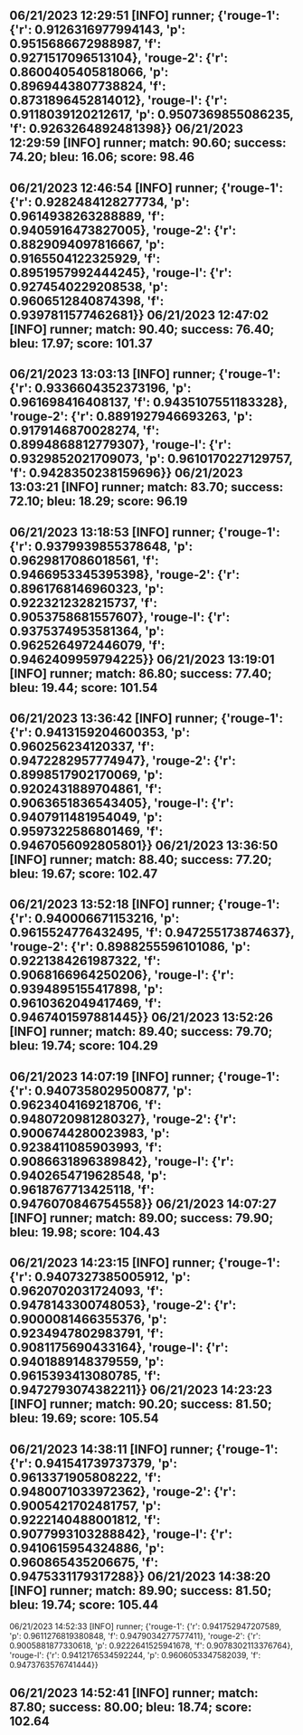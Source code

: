06/21/2023 12:29:51  [INFO] runner; {'rouge-1': {'r': 0.9126316977994143, 'p': 0.9515686672988987, 'f': 0.9271517096513104}, 'rouge-2': {'r': 0.8600405405818066, 'p': 0.8969443807738824, 'f': 0.8731896452814012}, 'rouge-l': {'r': 0.9118039120212617, 'p': 0.9507369855086235, 'f': 0.9263264892481398}}
06/21/2023 12:29:59  [INFO] runner; match: 90.60; success: 74.20; bleu: 16.06; score: 98.46
--
06/21/2023 12:46:54  [INFO] runner; {'rouge-1': {'r': 0.9282484128277734, 'p': 0.9614938263288889, 'f': 0.9405916473827005}, 'rouge-2': {'r': 0.8829094097816667, 'p': 0.9165504122325929, 'f': 0.8951957992444245}, 'rouge-l': {'r': 0.9274540229208538, 'p': 0.9606512840874398, 'f': 0.9397811577462681}}
06/21/2023 12:47:02  [INFO] runner; match: 90.40; success: 76.40; bleu: 17.97; score: 101.37
--
06/21/2023 13:03:13  [INFO] runner; {'rouge-1': {'r': 0.9336604352373196, 'p': 0.961698416408137, 'f': 0.9435107551183328}, 'rouge-2': {'r': 0.8891927946693263, 'p': 0.9179146870028274, 'f': 0.8994868812779307}, 'rouge-l': {'r': 0.9329852021709073, 'p': 0.9610170227129757, 'f': 0.9428350238159696}}
06/21/2023 13:03:21  [INFO] runner; match: 83.70; success: 72.10; bleu: 18.29; score: 96.19
--
06/21/2023 13:18:53  [INFO] runner; {'rouge-1': {'r': 0.9379939855378648, 'p': 0.9629817086018561, 'f': 0.9466953345395398}, 'rouge-2': {'r': 0.8961768146960323, 'p': 0.9223212328215737, 'f': 0.9053758681557607}, 'rouge-l': {'r': 0.9375374953581364, 'p': 0.9625264972446079, 'f': 0.9462409959794225}}
06/21/2023 13:19:01  [INFO] runner; match: 86.80; success: 77.40; bleu: 19.44; score: 101.54
--
06/21/2023 13:36:42  [INFO] runner; {'rouge-1': {'r': 0.9413159204600353, 'p': 0.960256234120337, 'f': 0.9472282957774947}, 'rouge-2': {'r': 0.8998517902170069, 'p': 0.9202431889704861, 'f': 0.9063651836543405}, 'rouge-l': {'r': 0.9407911481954049, 'p': 0.9597322586801469, 'f': 0.9467056092805801}}
06/21/2023 13:36:50  [INFO] runner; match: 88.40; success: 77.20; bleu: 19.67; score: 102.47
--
06/21/2023 13:52:18  [INFO] runner; {'rouge-1': {'r': 0.940006671153216, 'p': 0.9615524776432495, 'f': 0.947255173874637}, 'rouge-2': {'r': 0.8988255596101086, 'p': 0.9221384261987322, 'f': 0.9068166964250206}, 'rouge-l': {'r': 0.9394895155417898, 'p': 0.9610362049417469, 'f': 0.9467401597881445}}
06/21/2023 13:52:26  [INFO] runner; match: 89.40; success: 79.70; bleu: 19.74; score: 104.29
--
06/21/2023 14:07:19  [INFO] runner; {'rouge-1': {'r': 0.9407358029500877, 'p': 0.9623404169218706, 'f': 0.9480720981280327}, 'rouge-2': {'r': 0.9006744280023983, 'p': 0.9238411085903993, 'f': 0.9086631896389842}, 'rouge-l': {'r': 0.9402654719628548, 'p': 0.9618767713425118, 'f': 0.9476070846754558}}
06/21/2023 14:07:27  [INFO] runner; match: 89.00; success: 79.90; bleu: 19.98; score: 104.43
--
06/21/2023 14:23:15  [INFO] runner; {'rouge-1': {'r': 0.9407327385005912, 'p': 0.9620702031724093, 'f': 0.9478143300748053}, 'rouge-2': {'r': 0.9000081466355376, 'p': 0.9234947802983791, 'f': 0.9081175690433164}, 'rouge-l': {'r': 0.9401889148379559, 'p': 0.9615393413080785, 'f': 0.9472793074382211}}
06/21/2023 14:23:23  [INFO] runner; match: 90.20; success: 81.50; bleu: 19.69; score: 105.54
--
06/21/2023 14:38:11  [INFO] runner; {'rouge-1': {'r': 0.941541739737379, 'p': 0.9613371905808222, 'f': 0.9480071033972362}, 'rouge-2': {'r': 0.9005421702481757, 'p': 0.9222140488001812, 'f': 0.9077993103288842}, 'rouge-l': {'r': 0.9410615954324886, 'p': 0.960865435206675, 'f': 0.9475331179317288}}
06/21/2023 14:38:20  [INFO] runner; match: 89.90; success: 81.50; bleu: 19.74; score: 105.44
--
06/21/2023 14:52:33  [INFO] runner; {'rouge-1': {'r': 0.941752947207589, 'p': 0.9611276819380848, 'f': 0.9479034277577411}, 'rouge-2': {'r': 0.9005881877330618, 'p': 0.9222641525941678, 'f': 0.9078302113376764}, 'rouge-l': {'r': 0.9412176534592244, 'p': 0.9606053347582039, 'f': 0.9473763576741444}}

## 06/21/2023 14:52:41  [INFO] runner; match: 87.80; success: 80.00; bleu: 18.74; score: 102.64